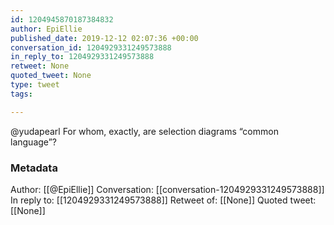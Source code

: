```yaml
---
id: 1204945870187384832
author: EpiEllie
published_date: 2019-12-12 02:07:36 +00:00
conversation_id: 1204929331249573888
in_reply_to: 1204929331249573888
retweet: None
quoted_tweet: None
type: tweet
tags:

---
```


@yudapearl For whom, exactly, are selection diagrams “common language”?

### Metadata

Author: [[@EpiEllie]]
Conversation: [[conversation-1204929331249573888]]
In reply to: [[1204929331249573888]]
Retweet of: [[None]]
Quoted tweet: [[None]]

